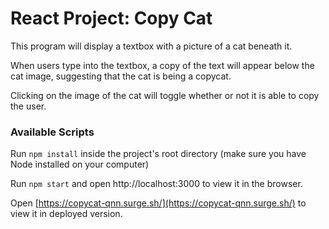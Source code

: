 # React Project: Copy Cat
This program will display a textbox with a picture of a cat beneath it.  

When users type into the textbox, a copy of the text will appear below the cat image, suggesting that the cat is being a copycat.  

Clicking on the image of the cat will toggle whether or not it is able to copy the user.

### Available Scripts
Run `npm install` inside the project's root directory (make sure you have Node installed on your computer)

Run `npm start` and open http://localhost:3000 to view it in the browser.

Open [https://copycat-qnn.surge.sh/](https://copycat-qnn.surge.sh/) to view it in deployed version. 

